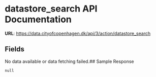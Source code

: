 # datastore_search API Documentation

**URL**: https://data.cityofcopenhagen.dk/api/3/action/datastore_search

## Fields
No data available or data fetching failed.## Sample Response
```
null
```

